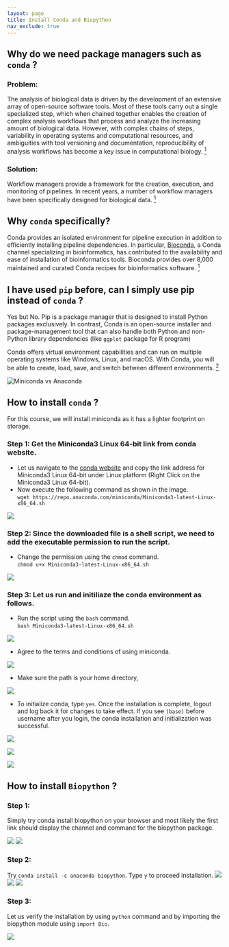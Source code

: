 ```yaml
---
layout: page
title: Install Conda and Biopython
nav_exclude: true
---
```


## Why do we need package managers such as  `conda`  ?

### Problem:  
The analysis of biological data is driven by the development of an extensive array of open-source software tools. Most of these tools carry out a single specialized step, which when chained together enables the creation of complex analysis workflows that process and analyze the increasing amount of biological data. However, with complex chains of steps, variability in operating systems and computational resources, and ambiguities with tool versioning and documentation, reproducibility of analysis workflows has become a key issue in computational biology. [<sup>1</sup>](https://www.nature.com/articles/s41592-021-01254-9)

### Solution:  
Workflow managers provide a framework for the creation, execution, and monitoring of pipelines. In recent years, a number of workflow managers have been specifically designed for biological data. [<sup>1</sup>](https://www.nature.com/articles/s41592-021-01254-9)

## Why  `conda`  specifically?  
Conda provides an isolated environment for pipeline execution in addition to efficiently installing pipeline dependencies. In particular, [Bioconda](https://bioconda.github.io/), a Conda channel specializing in bioinformatics, has contributed to the availability and ease of installation of bioinformatics tools. Bioconda provides over 8,000 maintained and curated Conda recipes for bioinformatics software. [<sup>1</sup>](https://www.nature.com/articles/s41592-021-01254-9)


## I have used  `pip`  before, can I simply use pip instead of  `conda`  ?

Yes but No. Pip is a package manager that is designed to install Python packages exclusively. In contrast, Conda is an open-source installer and package-management tool that can also handle both Python and non-Python library dependencies (like `ggplot` package for R program) 

Conda offers virtual environment capabilities and can run on multiple operating systems like Windows, Linux, and macOS. With Conda, you will be able to create, load, save, and switch between different environments. [<sup>2</sup>](https://linuxnetmag.com/miniconda-vs-anaconda/)

![Miniconda vs Anaconda](https://linuxnetmag.com/wp-content/uploads/2020/11/MinicondavsAnaconda.jpg)

## How to install  `conda`  ?  

For this course, we will install miniconda as it has a lighter footprint on storage.

### Step 1: Get the Miniconda3 Linux 64-bit link from conda website.

  - Let us navigate to the [conda website](https://docs.conda.io/en/latest/miniconda.html) and copy the link address for Miniconda3 Linux 64-bit under Linux platform (Right Click on the Miniconda3 Linux 64-bit).
  - Now execute the following command as shown in the image.  
  `wget https://repo.anaconda.com/miniconda/Miniconda3-latest-Linux-x86_64.sh`

![](assets/images/install_conda/1_download_miniconda.png)

### Step 2: Since the downloaded file is a shell script, we need to add the executable permission to run the script.

  - Change the permission using the `chmod` command.  
  `chmod u+x Miniconda3-latest-Linux-x86_64.sh`

![](assets/images/install_conda/2_change_permission.png)

### Step 3: Let us run and initiliaze the conda environment as follows.

  - Run the script using the `bash` command.  
  `bash Miniconda3-latest-Linux-x86_64.sh` 

  ![](assets/images/install_conda/3_run_miniconda.png)

  - Agree to the terms and conditions of using miniconda.

  ![](assets/images/install_conda/4_agree_to_license.png)

  - Make sure the path is your home directory,

  ![](assets/images/install_conda/5_confirm_path.png)

  - To initialize conda, type `yes`. Once the installation is complete, logout and log back it for changes to take effect. If you see `(base)` before username after you login, the conda installation and initialization was successful.

  ![](assets/images/install_conda/6_initialize_conda.png)  

  ![](assets/images/install_conda/7_successful_installation.png)  

  ![](assets/images/install_conda/8_logout_and_login.png)  

## How to install  `Biopython`  ?

### Step 1:  
Simply try conda install biopython on your browser and most likely the first link should display the channel and command for the biopython package.

![](assets/images/install_conda/9.1_biopython_source.png)
![](assets/images/install_conda/9.2_biopython_source.png)

### Step 2:  
Try `conda install -c anaconda biopython`. Type `y` to proceed installation.
![](assets/images/install_conda/10_install_biopython.png)
![](assets/images/install_conda/11_proceed_installation.png)
![](assets/images/install_conda/12_successful_installation.png)

### Step 3:  
Let us verify the installation by using `python` command and by importing the biopython module using `import Bio`.

![](assets/images/install_conda/13_verify_biopython_installation.png)





